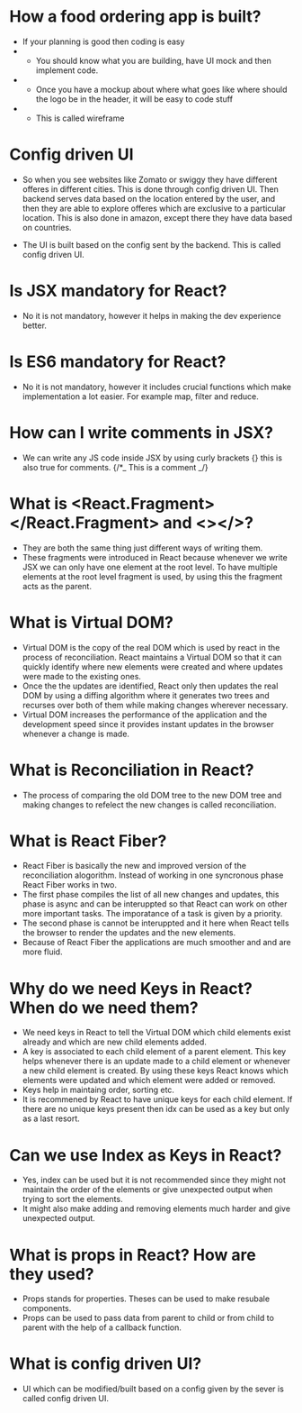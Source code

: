 # How a food ordering app is built?

- If your planning is good then coding is easy
- - You should know what you are building, have UI mock and then implement code.
- - Once you have a mockup about where what goes like where should the logo be in the header, it will be easy to code stuff
- - This is called wireframe

# Config driven UI

- So when you see websites like Zomato or swiggy they have different offeres in different cities. This is done through config driven UI. Then backend serves data based on the location entered by the user, and then they are able to explore offeres which are exclusive to a particular location. This is also done in amazon, except there they have data based on countries.

- The UI is built based on the config sent by the backend. This is called config driven UI.

# Is JSX mandatory for React?

- No it is not mandatory, however it helps in making the dev experience better.

# Is ES6 mandatory for React?

- No it is not mandatory, however it includes crucial functions which make implementation a lot easier. For example map, filter and reduce.

# How can I write comments in JSX?

- We can write any JS code inside JSX by using curly brackets {} this is also true for comments. {/\*_ This is a comment _/}

# What is <React.Fragment></React.Fragment> and <></>?

- They are both the same thing just different ways of writing them.
- These fragments were introduced in React because whenever we write JSX we can only have one element at the root level. To have multiple elements at the root level fragment is used, by using this the fragment acts as the parent.

# What is Virtual DOM?

- Virtual DOM is the copy of the real DOM which is used by react in the process of reconciliation. React maintains a Virtual DOM so that it can quickly identify where new elements were created and where updates were made to the existing ones.
- Once the the updates are identified, React only then updates the real DOM by using a diffing algorithm where it generates two trees and recurses over both of them while making changes wherever necessary.
- Virtual DOM increases the performance of the application and the development speed since it provides instant updates in the browser whenever a change is made.

# What is Reconciliation in React?

- The process of comparing the old DOM tree to the new DOM tree and making changes to refelect the new changes is called reconciliation.

# What is React Fiber?

- React Fiber is basically the new and improved version of the reconciliation alogorithm. Instead of working in one syncronous phase React Fiber works in two.
- The first phase compiles the list of all new changes and updates, this phase is async and can be interuppted so that React can work on other more important tasks. The imporatance of a task is given by a priority.
- The second phase is cannot be interuppted and it here when React tells the browser to render the updates and the new elements.
- Because of React Fiber the applications are much smoother and and are more fluid.

# Why do we need Keys in React? When do we need them?

- We need keys in React to tell the Virtual DOM which child elements exist already and which are new child elements added.
- A key is associated to each child element of a parent element. This key helps whenever there is an update made to a child element or whenever a new child element is created. By using these keys React knows which elements were updated and which element were added or removed.
- Keys help in maintaing order, sorting etc.
- It is recommened by React to have unique keys for each child element. If there are no unique keys present then idx can be used as a key but only as a last resort.

# Can we use Index as Keys in React?

- Yes, index can be used but it is not recommended since they might not maintain the order of the elements or give unexpected output when trying to sort the elements.
- It might also make adding and removing elements much harder and give unexpected output.

# What is props in React? How are they used?

- Props stands for properties. Theses can be used to make resubale components.
- Props can be used to pass data from parent to child or from child to parent with the help of a callback function.

# What is config driven UI?

- UI which can be modified/built based on a config given by the sever is called config driven UI.
